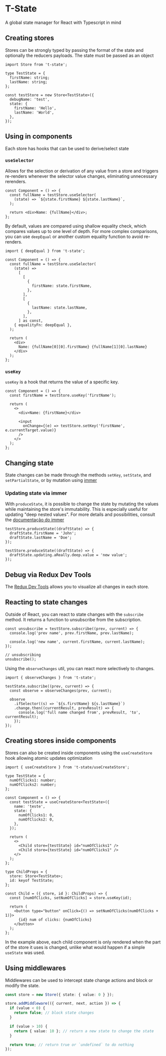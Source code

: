 # T-State

A global state manager for React with Typescript in mind

## Creating stores

Stores can be strongly typed by passing the format of the state and optionally the reducers payloads. The state must be passed as an object

```tsx
import Store from 't-state';

type TestState = {
  firstName: string;
  lastName: string;
};

const testStore = new Store<TestState>({
  debugName: 'test',
  state: {
    firstName: 'Hello',
    lastName: 'World',
  },
});
```

## Using in components

Each store has hooks that can be used to derive/select state

### `useSelector`

Allows for the selection or derivation of any value from a store and triggers re-renders whenever the selector value changes, eliminating unnecessary rerenders.

```tsx
const Component = () => {
  const fullName = testStore.useSelector(
    (state) => `${state.firstName} ${state.lastName}`,
  );

  return <div>Name: {fullName}</div>;
};
```

By default, values are compared using shallow equality check, which compares values up to one level of depth. For more complex comparisons, you can use `deepEqual` or another custom equality function to avoid re-renders.

```tsx
import { deepEqual } from 't-state';

const Component = () => {
  const fullName = testStore.useSelector(
    (state) =>
      [
        [
          {
            firstName: state.firstName,
          },
        ],
        [
          {
            lastName: state.lastName,
          },
        ],
      ] as const,
    { equalityFn: deepEqual },
  );

  return (
    <div>
      Name: {fullName[0][0].firstName} {fullName[1][0].lastName}
    </div>
  );
};
```

### `useKey`

`useKey` is a hook that returns the value of a specific key.

```tsx
const Component = () => {
  const firstName = testStore.useKey('firstName');

  return (
    <>
      <div>Name: {firstName}</div>

      <input
        onChange={(e) => testStore.setKey('firstName', e.currentTarget.value)}
      />
    </>
  );
};
```

## Changing state

State changes can be made through the methods `setKey`, `setState`, and `setPartialState`, or by mutation using [immer](https://immerjs.github.io/immer/)

### Updating state via immer

With `produceState`, it is possible to change the state by mutating the values while maintaining the store's immutability. This is especially useful for updating "deep nested values". For more details and possibilities, consult the [documentação do immer](https://immerjs.github.io/immer/update-patterns)

```tsx
testStore.produceState((draftState) => {
  draftState.firstName = 'John';
  draftState.lastName = 'Doe';
});

testStore.produceState((draftState) => {
  draftState.updating.aReally.deep.value = 'new value';
});
```

## Debug via Redux Dev Tools

The [Redux Dev Tools](https://chrome.google.com/webstore/detail/redux-devtools/lmhkpmbekcpmknklioeibfkpmmfibljd?hl=en) allows you to visualize all changes in each store.

## Reacting to state changes

Outside of React, you can react to state changes with the `subscribe` method. It returns a function to unsubscribe from the subscription.

```tsx
const unsubscribe = testStore.subscribe((prev, current) => {
  console.log('prev name', prev.firstName, prev.lastName);

  console.log('new name', current.firstName, current.lastName);
});

// unsubscribing
unsubscribe();
```

Using the `observeChanges` util, you can react more selectively to changes.

```tsx
import { observeChanges } from 't-state';

testState.subscribe((prev, current) => {
  const observe = observeChanges(prev, current);

  observe
    .ifSelector((s) => `${s.firstName} ${s.lastName}`)
    .change.then((currentResult, prevResult) => {
      console.log('full name changed from', prevResult, 'to', currentResult);
    });
});
```

## Creating stores inside components

Stores can also be created inside components using the `useCreateStore` hook allowing atomic updates optimization

```tsx
import { useCreateStore } from 't-state/useCreateStore';

type TestState = {
  numOfClicks1: number;
  numOfClicks2: number;
};

const Component = () => {
  const testState = useCreateStore<TestState>({
    name: 'teste',
    state: {
      numOfClicks1: 0,
      numOfClicks2: 0,
    },
  });

  return (
    <>
      <Child store={testState} id="numOfClicks1" />
      <Child store={testState} id="numOfClicks1" />
    </>
  );
};

type ChildProps = {
  store: Store<TestState>;
  id: keyof TestState;
};

const Child = ({ store, id }: ChildProps) => {
  const [numOfClicks, setNumOfClicks] = store.useKey(id);

  return (
    <button type="button" onClick={() => setNumOfClicks(numOfClicks + 1)}>
      {id} num of clicks: {numOfClicks}
    </button>
  );
};
```

In the example above, each child component is only rendered when the part of the store it uses is changed, unlike what would happen if a simple `useState` was used.

## Using middlewares

Middlewares can be used to intercept state change actions and block or modify the state.


```ts
const store = new Store({ state: { value: 0 } });

store.addMiddleware(({ current, next, action }) => {
  if (value < 0) {
    return false; // block state changes
  }

  if (value > 10) {
    return { value: 10 }; // return a new state to change the state
  }

  return true; // return true or `undefined` to do nothing
});
```
